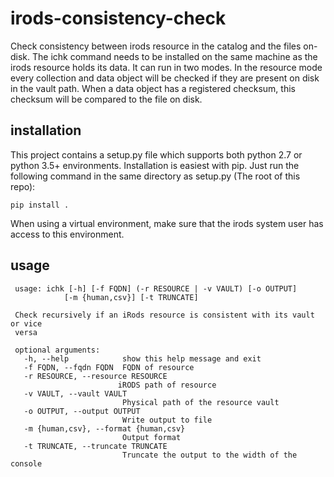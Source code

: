 # irods-consistency-check
Check consistency between irods resource in the catalog and the files on-disk. The ichk command needs to be installed
on the same machine as the irods resource holds its data. It can run in two modes. In the resource mode every
collection and data object will be checked if they are present on disk in the vault path. When a data object
has a registered checksum, this checksum will be compared to the file on disk. 

## installation
This project contains a setup.py file which supports both python 2.7 or python 3.5+ environments. Installation is easiest
with pip. Just run the following command in the same directory as setup.py (The root of this repo):


`pip install .`

When using a virtual environment, make sure that the irods system user has access to this environment.

## usage

```
 usage: ichk [-h] [-f FQDN] (-r RESOURCE | -v VAULT) [-o OUTPUT]
            [-m {human,csv}] [-t TRUNCATE]

 Check recursively if an iRods resource is consistent with its vault or vice
 versa

 optional arguments:
   -h, --help            show this help message and exit
   -f FQDN, --fqdn FQDN  FQDN of resource
   -r RESOURCE, --resource RESOURCE
                        iRODS path of resource
   -v VAULT, --vault VAULT
                         Physical path of the resource vault
   -o OUTPUT, --output OUTPUT
                         Write output to file
   -m {human,csv}, --format {human,csv}
                         Output format
   -t TRUNCATE, --truncate TRUNCATE
                         Truncate the output to the width of the console
```
